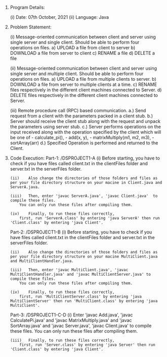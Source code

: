 01.	Program Details:

	(i)	Date: 07th October, 2021
	(ii)	Language: Java

02.	Problem Statement:

	(i)	Message-oriented communication between client and server using single server and single client. Should be able to perform four operations on files.
		a)	UPLOAD a file from client to server
        b)  DOWNLOAD a file from server to client
        c)  RENAME a file 
        d)  DELETE a file 

    (ii)	Message-oriented communication between client and server using single server and multiple client. Should be able to perform four operations on files.
		a)	UPLOAD a file from  multiple clients to server.
        b)  DOWNLOAD a file from server to multiple clients at a time.
        c)  RENAME files respectively in the different client machines connected to Server. 
        d)  DELETE files respectively in the different client machines connected to Server.

    (iii)   Remote procedure call (RPC) based communication.
        a.) Send request from a client with the parameters packed in a client stub.
        b.) Server should receive the client stub along with the request and unpack the parameters using       server stub.
        c.) Server performs operations on the input received along with the operation specified by the client which will be one of 
            - calculate_pi(),
            - add(x, y),
            - matrixMultiply(m1, m2, m3),
            - sortArray(arr)
        d.) Specified Operation is performed and returned to the Client.   


03.	Code Execution:
    Part-1: /DSPROJECT1-A 
        (i)	Before starting,
            you have to check if you have files called client.txt in the clientFiles folder and server.txt in the serverFiles folder.

        (ii)	Also change the directories of those folders and files as per your file directory structure on your macine in Client.java and ServerA.java.

        (iii)	Then, enter 'javac ServerA.java', 'javac Client.java'  to compile these files.
            You can only run these files after compiling them.

        (iv)	Finally, to run these files correctly,
            first, run 'ServerA.class' by entering 'java ServerA' then run 'Client.class' by entering 'java Client'.

    Part-2: /DSPROJECT1-B
        (i)	Before starting,
            you have to check if you have files called client.txt in the clientFiles folder and server.txt in the serverFiles folder.

        (ii)	Also change the directories of those folders and files as per your file directory structure on your macine MultiClient.java and MultiClientHandler.java.

        (iii)	Then, enter 'javac MultiClient.java', 'javac MultiClientHandler.java' and 'javac MultiClientServer.java' to compile these files.
            You can only run these files after compiling them.

        (iv)	Finally, to run these files correctly,
            first, run 'MultiClientServer.class' by entering 'java MultiClientServer' then run 'MultiClient.class' by entering 'java MultiClient'.

    Part-3: /DSPROJECT1-C-D
        (i)	Enter 'javac Add.java', 'javac CalculatePi.java' and 'javac MatrixMultiply.java'  and 'javac SortArray.java' and 'javac Server.java', 'javac Client.java' to compile these files.
            You can only run these files after compiling them.

        (iii)	Finally, to run these files correctly,
            first, run 'Server.class' by entering 'java Server' then run 'Client.class' by entering 'java Client'.                
